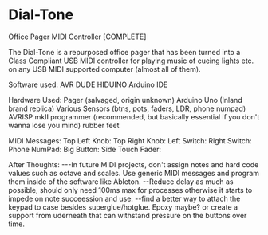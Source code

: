 # Dial-Tone
Office Pager MIDI Controller
[COMPLETE]

The Dial-Tone is a repurposed office pager that has been turned into a Class Compliant USB MIDI controller for playing music of cueing lights etc. on any USB MIDI supported computer (almost all of them).

Software used:
AVR DUDE
HIDUINO
Arduino IDE

Hardware Used:
Pager (salvaged, origin unknown)
Arduino Uno (Inland brand replica)
Various Sensors (btns, pots, faders, LDR, phone numpad)
AVRISP mkII programmer (recommended, but basically essential if you don't wanna lose you mind)
rubber feet


MIDI Messages:
Top Left Knob:
Top Right Knob:
Left Switch:
Right Switch:
Phone NumPad:
Big Button:
Side Touch Fader:

After Thoughts:
---In future MIDI projects, don't assign notes and hard code values such as octave and scales. Use generic MIDI messages and program them inside of the software like Ableton.
--Reduce delay as much as possible, should only need 100ms max for processes otherwise it starts to impede on note succeession and use.
--find a better way to attach the keypad to case besides superglue/hotglue. Epoxy maybe? or create a support from uderneath that can withstand pressure on the buttons over time.
